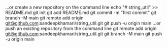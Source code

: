 …or create a new repository on the command line
echo "# string_util" >> README.md
git init
git add README.md
git commit -m "first commit"
git branch -M main
git remote add origin git@github.com:sandeepkhamari/string_util.git
git push -u origin main
…or push an existing repository from the command line
git remote add origin git@github.com:sandeepkhamari/string_util.git
git branch -M main
git push -u origin main
